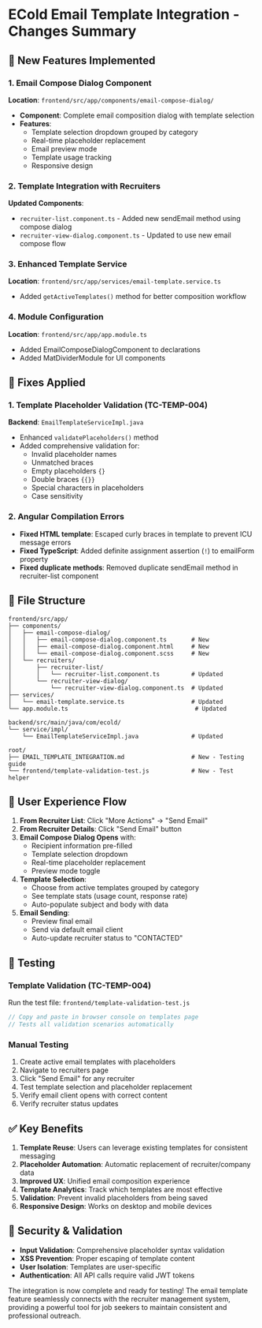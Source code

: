 # ECold Email Template Integration - Changes Summary

## 🚀 New Features Implemented

### 1. Email Compose Dialog Component
**Location**: `frontend/src/app/components/email-compose-dialog/`

- **Component**: Complete email composition dialog with template selection
- **Features**:
  - Template selection dropdown grouped by category
  - Real-time placeholder replacement
  - Email preview mode
  - Template usage tracking
  - Responsive design

### 2. Template Integration with Recruiters
**Updated Components**:
- `recruiter-list.component.ts` - Added new sendEmail method using compose dialog
- `recruiter-view-dialog.component.ts` - Updated to use new email compose flow

### 3. Enhanced Template Service
**Location**: `frontend/src/app/services/email-template.service.ts`
- Added `getActiveTemplates()` method for better composition workflow

### 4. Module Configuration
**Location**: `frontend/src/app/app.module.ts`
- Added EmailComposeDialogComponent to declarations
- Added MatDividerModule for UI components

## 🔧 Fixes Applied

### 1. Template Placeholder Validation (TC-TEMP-004)
**Backend**: `EmailTemplateServiceImpl.java`
- Enhanced `validatePlaceholders()` method
- Added comprehensive validation for:
  - Invalid placeholder names
  - Unmatched braces
  - Empty placeholders `{}`
  - Double braces `{{}}`
  - Special characters in placeholders
  - Case sensitivity

### 2. Angular Compilation Errors
- **Fixed HTML template**: Escaped curly braces in template to prevent ICU message errors
- **Fixed TypeScript**: Added definite assignment assertion (`!`) to emailForm property
- **Fixed duplicate methods**: Removed duplicate sendEmail method in recruiter-list component

## 📁 File Structure

```
frontend/src/app/
├── components/
│   ├── email-compose-dialog/
│   │   ├── email-compose-dialog.component.ts       # New
│   │   ├── email-compose-dialog.component.html     # New
│   │   └── email-compose-dialog.component.scss     # New
│   └── recruiters/
│       ├── recruiter-list/
│       │   └── recruiter-list.component.ts         # Updated
│       └── recruiter-view-dialog/
│           └── recruiter-view-dialog.component.ts  # Updated
├── services/
│   └── email-template.service.ts                   # Updated
└── app.module.ts                                    # Updated

backend/src/main/java/com/ecold/
└── service/impl/
    └── EmailTemplateServiceImpl.java               # Updated

root/
├── EMAIL_TEMPLATE_INTEGRATION.md                   # New - Testing guide
└── frontend/template-validation-test.js            # New - Test helper
```

## 🎯 User Experience Flow

1. **From Recruiter List**: Click "More Actions" → "Send Email"
2. **From Recruiter Details**: Click "Send Email" button
3. **Email Compose Dialog Opens** with:
   - Recipient information pre-filled
   - Template selection dropdown
   - Real-time placeholder replacement
   - Preview mode toggle
4. **Template Selection**:
   - Choose from active templates grouped by category
   - See template stats (usage count, response rate)
   - Auto-populate subject and body with data
5. **Email Sending**:
   - Preview final email
   - Send via default email client
   - Auto-update recruiter status to "CONTACTED"

## 🧪 Testing

### Template Validation (TC-TEMP-004)
Run the test file: `frontend/template-validation-test.js`
```javascript
// Copy and paste in browser console on templates page
// Tests all validation scenarios automatically
```

### Manual Testing
1. Create active email templates with placeholders
2. Navigate to recruiters page
3. Click "Send Email" for any recruiter
4. Test template selection and placeholder replacement
5. Verify email client opens with correct content
6. Verify recruiter status updates

## ✅ Key Benefits

1. **Template Reuse**: Users can leverage existing templates for consistent messaging
2. **Placeholder Automation**: Automatic replacement of recruiter/company data
3. **Improved UX**: Unified email composition experience
4. **Template Analytics**: Track which templates are most effective
5. **Validation**: Prevent invalid placeholders from being saved
6. **Responsive Design**: Works on desktop and mobile devices

## 🔐 Security & Validation

- **Input Validation**: Comprehensive placeholder syntax validation
- **XSS Prevention**: Proper escaping of template content
- **User Isolation**: Templates are user-specific
- **Authentication**: All API calls require valid JWT tokens

The integration is now complete and ready for testing! The email template feature seamlessly connects with the recruiter management system, providing a powerful tool for job seekers to maintain consistent and professional outreach.
